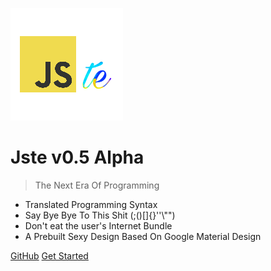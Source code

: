 ![logo](assets/img/logo.png)

# Jste v0.5 Alpha

> The Next Era Of Programming

* Translated Programming Syntax
* Say Bye Bye To This Shit (;()[]{}''\\"")
* Don't eat the user's Internet Bundle
* A Prebuilt Sexy Design Based On Google Material Design


[GitHub](https://github.com/project-jste)
[Get Started](#introduction)

